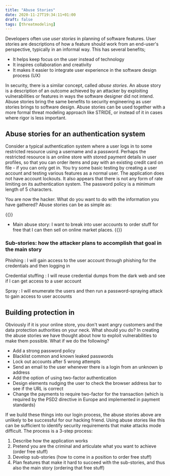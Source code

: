 ```yaml
---
title: "Abuse Stories"
date: 2020-11-27T19:34:11+01:00
draft: false
tags: [threatmodeling]
---
```

Developers often use *user stories* in planning of software features. User stories 
are descriptions of how a feature should work from an end-user's perspective, typically 
in an informal way. This has several benefits; 

- It helps keep focus on the user instead of technology
- It inspires collaboration and creativity
- It makes it easier to integrate user experience in the software design process (UX)

In security, there is a similar concept, called *abuse stories*. An abuse story is a 
description of an outcome achieved by an attacker by exploiting vulnerabilities or features 
in ways the software designer did not intend. Abuse stories bring the same benefits to security 
engineering as user stories brings to software design. Abuse stories can be used together with a 
more formal threat modeling approach like STRIDE, or instead of it in cases where rigor is 
less important. 

## Abuse stories for an authentication system
Consider a typical authentication system where a user logs in to some restricted resource using 
a username and a password. Perhaps the restricted resource is an online store with stored 
payment details in user profiles, so that you can order items and pay with an existing credit card 
on file - if you can only get in. You try some basic testing by creating a user account and 
testing various features as a normal user. 
The application does not have account lockouts. It also appears that there is not any form of rate 
limiting on its authentication system. 
The password policy is a minimum length of 5 characters. 

You are now the hacker. What do you want to do with the information you have gathered?
Abuse stories can be as simple as: 

{{<ticks>}}
* Main abuse story: I want to break into user accounts to order stuff for free that I can then sell 
on online market places. 
{{</ticks>}}


### Sub-stories: how the attacker plans to accomplish that goal in the main story
Phishing
: I will gain access to the user account through phishing for the credentials and then logging in

Credential stuffing
: I will reuse credential dumps from the dark web and see if I can get access to a user account

Spray
: I will enumerate the users and then run a password-spraying attack to gain access to user accounts

## Building protection in
Obviously if it is your online store, you don't want angry customers and the data protection 
authorities on your neck. What should you do? In creating the abuse stories we have thought 
about how to exploit vulnerabilities to make them possible. What if we do the following? 

- Add a strong password policy
- Blacklist common and known leaked passwords
- Lock out accounts after 5 wrong attempts
- Send an email to the user whenever there is a login from an unknown ip address
- Add the option of using two-factor authentication
- Design elements nudging the user to check the browser address bar to see if the URL is correct
- Change the payments to require two-factor for the transaction 
(which is required by the PSD2 directive in Europe and implemented in payment standards)

If we build these things into our login process, the abuse stories above are unlikely to be 
successful for our hacking friend. Using abuse stories like this can be sufficient to identify 
security requirements that make attacks mode difficult. The process is a 3-step process: 

1. Describe how the application works
2. Pretend you are the criminal and articulate what you want to achieve (order free stuff)
3. Develop sub-stories (how to come in a position to order free stuff)
4. Plan features that make it hard to succeed with the sub-stories, and thus also the main story (ordering that free stuff)





